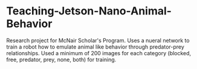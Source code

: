 # Teaching-Jetson-Nano-Animal-Behavior
Research project for McNair Scholar's Program. Uses a nueral network to train a robot how to emulate animal like behavior through predator-prey relationships. 
Used a minimum of 200 images for each category (blocked, free, predator, prey, none, both) for training.
